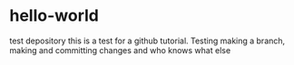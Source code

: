 # hello-world
test depository
this is a test for a github tutorial. Testing making a branch, making and committing changes and who knows what else
